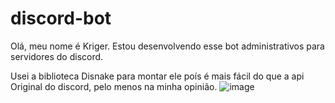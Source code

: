 # discord-bot
 
Olá, meu nome é Kriger.
Estou desenvolvendo esse bot administrativos para servidores do discord.

Usei a biblioteca Disnake para montar ele poís é mais fácil do que a api 
Original do discord, pelo menos na minha opinião.
![image](https://github.com/krigerofc/discord-bot/assets/118851624/28fcf2fe-5253-4e85-8dc3-d33a52d1b107)
